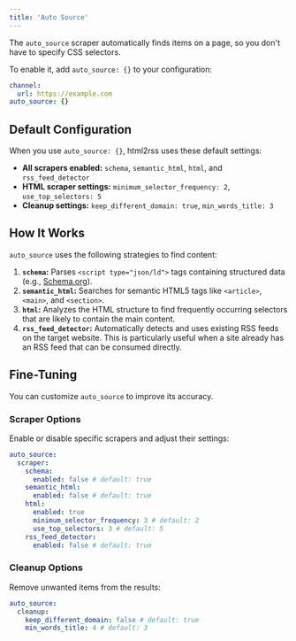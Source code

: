 ```yaml
---
title: 'Auto Source'
---
```



The `auto_source` scraper automatically finds items on a page, so you don't have to specify CSS selectors.

To enable it, add `auto_source: {}` to your configuration:

```yaml
channel:
  url: https://example.com
auto_source: {}
```

## Default Configuration

When you use `auto_source: {}`, html2rss uses these default settings:

- **All scrapers enabled:** `schema`, `semantic_html`, `html`, and `rss_feed_detector`
- **HTML scraper settings:** `minimum_selector_frequency: 2`, `use_top_selectors: 5`
- **Cleanup settings:** `keep_different_domain: true`, `min_words_title: 3`

## How It Works

`auto_source` uses the following strategies to find content:

1.  **`schema`:** Parses `<script type="json/ld">` tags containing structured data (e.g., [Schema.org](https://schema.org/)).
2.  **`semantic_html`:** Searches for semantic HTML5 tags like `<article>`, `<main>`, and `<section>`.
3.  **`html`:** Analyzes the HTML structure to find frequently occurring selectors that are likely to contain the main content.
4.  **`rss_feed_detector`:** Automatically detects and uses existing RSS feeds on the target website. This is particularly useful when a site already has an RSS feed that can be consumed directly.

## Fine-Tuning

You can customize `auto_source` to improve its accuracy.

### Scraper Options

Enable or disable specific scrapers and adjust their settings:

```yaml
auto_source:
  scraper:
    schema:
      enabled: false # default: true
    semantic_html:
      enabled: false # default: true
    html:
      enabled: true
      minimum_selector_frequency: 3 # default: 2
      use_top_selectors: 3 # default: 5
    rss_feed_detector:
      enabled: false # default: true
```

### Cleanup Options

Remove unwanted items from the results:

```yaml
auto_source:
  cleanup:
    keep_different_domain: false # default: true
    min_words_title: 4 # default: 3
```
